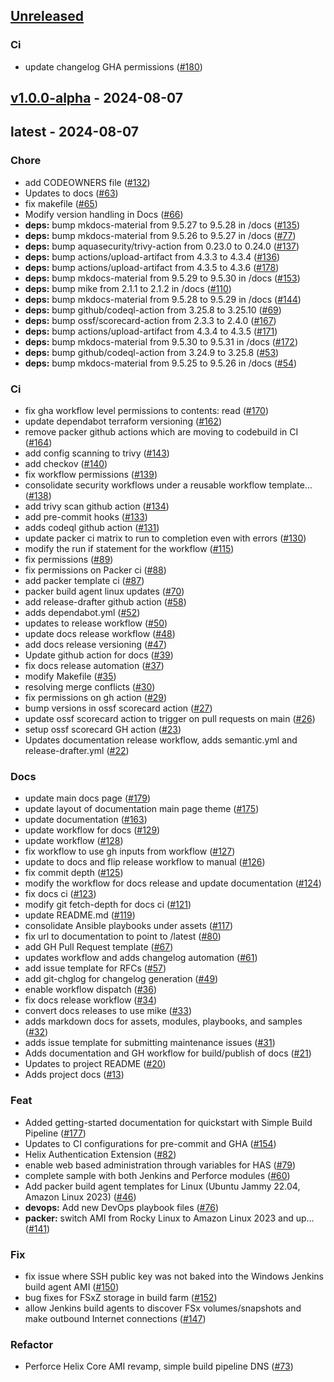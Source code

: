 <a name="unreleased"></a>
## [Unreleased]

### Ci
- update changelog GHA permissions ([#180](https://github.com/aws-games/cloud-game-development-toolkit/issues/180))


<a name="v1.0.0-alpha"></a>
## [v1.0.0-alpha] - 2024-08-07

<a name="latest"></a>
## latest - 2024-08-07
### Chore
- add CODEOWNERS file ([#132](https://github.com/aws-games/cloud-game-development-toolkit/issues/132))
- Updates to docs ([#63](https://github.com/aws-games/cloud-game-development-toolkit/issues/63))
- fix makefile ([#65](https://github.com/aws-games/cloud-game-development-toolkit/issues/65))
- Modify version handling in Docs ([#66](https://github.com/aws-games/cloud-game-development-toolkit/issues/66))
- **deps:** bump mkdocs-material from 9.5.27 to 9.5.28 in /docs ([#135](https://github.com/aws-games/cloud-game-development-toolkit/issues/135))
- **deps:** bump mkdocs-material from 9.5.26 to 9.5.27 in /docs ([#77](https://github.com/aws-games/cloud-game-development-toolkit/issues/77))
- **deps:** bump aquasecurity/trivy-action from 0.23.0 to 0.24.0 ([#137](https://github.com/aws-games/cloud-game-development-toolkit/issues/137))
- **deps:** bump actions/upload-artifact from 4.3.3 to 4.3.4 ([#136](https://github.com/aws-games/cloud-game-development-toolkit/issues/136))
- **deps:** bump actions/upload-artifact from 4.3.5 to 4.3.6 ([#178](https://github.com/aws-games/cloud-game-development-toolkit/issues/178))
- **deps:** bump mkdocs-material from 9.5.29 to 9.5.30 in /docs ([#153](https://github.com/aws-games/cloud-game-development-toolkit/issues/153))
- **deps:** bump mike from 2.1.1 to 2.1.2 in /docs ([#110](https://github.com/aws-games/cloud-game-development-toolkit/issues/110))
- **deps:** bump mkdocs-material from 9.5.28 to 9.5.29 in /docs ([#144](https://github.com/aws-games/cloud-game-development-toolkit/issues/144))
- **deps:** bump github/codeql-action from 3.25.8 to 3.25.10 ([#69](https://github.com/aws-games/cloud-game-development-toolkit/issues/69))
- **deps:** bump ossf/scorecard-action from 2.3.3 to 2.4.0 ([#167](https://github.com/aws-games/cloud-game-development-toolkit/issues/167))
- **deps:** bump actions/upload-artifact from 4.3.4 to 4.3.5 ([#171](https://github.com/aws-games/cloud-game-development-toolkit/issues/171))
- **deps:** bump mkdocs-material from 9.5.30 to 9.5.31 in /docs ([#172](https://github.com/aws-games/cloud-game-development-toolkit/issues/172))
- **deps:** bump github/codeql-action from 3.24.9 to 3.25.8 ([#53](https://github.com/aws-games/cloud-game-development-toolkit/issues/53))
- **deps:** bump mkdocs-material from 9.5.25 to 9.5.26 in /docs ([#54](https://github.com/aws-games/cloud-game-development-toolkit/issues/54))

### Ci
- fix gha workflow level permissions to contents: read ([#170](https://github.com/aws-games/cloud-game-development-toolkit/issues/170))
- update dependabot terraform versioning ([#162](https://github.com/aws-games/cloud-game-development-toolkit/issues/162))
- remove packer github actions which are moving to codebuild in CI ([#164](https://github.com/aws-games/cloud-game-development-toolkit/issues/164))
- add config scanning to trivy ([#143](https://github.com/aws-games/cloud-game-development-toolkit/issues/143))
- add checkov ([#140](https://github.com/aws-games/cloud-game-development-toolkit/issues/140))
- fix workflow permissions ([#139](https://github.com/aws-games/cloud-game-development-toolkit/issues/139))
- consolidate security workflows under a reusable workflow template… ([#138](https://github.com/aws-games/cloud-game-development-toolkit/issues/138))
- add trivy scan github action ([#134](https://github.com/aws-games/cloud-game-development-toolkit/issues/134))
- add pre-commit hooks ([#133](https://github.com/aws-games/cloud-game-development-toolkit/issues/133))
- adds codeql github action ([#131](https://github.com/aws-games/cloud-game-development-toolkit/issues/131))
- update packer ci matrix to run to completion even with errors ([#130](https://github.com/aws-games/cloud-game-development-toolkit/issues/130))
- modify the run if statement for the workflow ([#115](https://github.com/aws-games/cloud-game-development-toolkit/issues/115))
- fix permissions ([#89](https://github.com/aws-games/cloud-game-development-toolkit/issues/89))
- fix permissions on Packer ci ([#88](https://github.com/aws-games/cloud-game-development-toolkit/issues/88))
- add packer template ci ([#87](https://github.com/aws-games/cloud-game-development-toolkit/issues/87))
- packer build agent linux updates ([#70](https://github.com/aws-games/cloud-game-development-toolkit/issues/70))
- add release-drafter github action ([#58](https://github.com/aws-games/cloud-game-development-toolkit/issues/58))
- adds dependabot.yml ([#52](https://github.com/aws-games/cloud-game-development-toolkit/issues/52))
- updates to release workflow ([#50](https://github.com/aws-games/cloud-game-development-toolkit/issues/50))
- update docs release workflow ([#48](https://github.com/aws-games/cloud-game-development-toolkit/issues/48))
- add docs release versioning ([#47](https://github.com/aws-games/cloud-game-development-toolkit/issues/47))
- Update github action for docs ([#39](https://github.com/aws-games/cloud-game-development-toolkit/issues/39))
- fix docs release automation ([#37](https://github.com/aws-games/cloud-game-development-toolkit/issues/37))
- modify Makefile ([#35](https://github.com/aws-games/cloud-game-development-toolkit/issues/35))
- resolving merge conflicts ([#30](https://github.com/aws-games/cloud-game-development-toolkit/issues/30))
- fix permissions on gh action ([#29](https://github.com/aws-games/cloud-game-development-toolkit/issues/29))
- bump versions in ossf scorecard action ([#27](https://github.com/aws-games/cloud-game-development-toolkit/issues/27))
- update ossf scorecard action to trigger on pull requests on main ([#26](https://github.com/aws-games/cloud-game-development-toolkit/issues/26))
- setup ossf scorecard GH action ([#23](https://github.com/aws-games/cloud-game-development-toolkit/issues/23))
- Updates documentation release workflow, adds semantic.yml and release-drafter.yml  ([#22](https://github.com/aws-games/cloud-game-development-toolkit/issues/22))

### Docs
- update main docs page ([#179](https://github.com/aws-games/cloud-game-development-toolkit/issues/179))
- update layout of documentation main page theme ([#175](https://github.com/aws-games/cloud-game-development-toolkit/issues/175))
- update documentation ([#163](https://github.com/aws-games/cloud-game-development-toolkit/issues/163))
- update workflow for docs ([#129](https://github.com/aws-games/cloud-game-development-toolkit/issues/129))
- update workflow ([#128](https://github.com/aws-games/cloud-game-development-toolkit/issues/128))
- fix workflow to use gh inputs from workflow ([#127](https://github.com/aws-games/cloud-game-development-toolkit/issues/127))
- update to docs and flip release workflow to manual ([#126](https://github.com/aws-games/cloud-game-development-toolkit/issues/126))
- fix commit depth ([#125](https://github.com/aws-games/cloud-game-development-toolkit/issues/125))
- modify the workflow for docs release and update documentation ([#124](https://github.com/aws-games/cloud-game-development-toolkit/issues/124))
- fix docs ci ([#123](https://github.com/aws-games/cloud-game-development-toolkit/issues/123))
- modify git fetch-depth for docs ci ([#121](https://github.com/aws-games/cloud-game-development-toolkit/issues/121))
- update README.md ([#119](https://github.com/aws-games/cloud-game-development-toolkit/issues/119))
- consolidate Ansible playbooks under assets ([#117](https://github.com/aws-games/cloud-game-development-toolkit/issues/117))
- fix url to documentation to point to /latest ([#80](https://github.com/aws-games/cloud-game-development-toolkit/issues/80))
- add GH Pull Request template ([#67](https://github.com/aws-games/cloud-game-development-toolkit/issues/67))
- updates workflow and adds changelog automation ([#61](https://github.com/aws-games/cloud-game-development-toolkit/issues/61))
- add issue template for RFCs ([#57](https://github.com/aws-games/cloud-game-development-toolkit/issues/57))
- add git-chglog for changelog generation ([#49](https://github.com/aws-games/cloud-game-development-toolkit/issues/49))
- enable workflow dispatch ([#36](https://github.com/aws-games/cloud-game-development-toolkit/issues/36))
- fix docs release workflow ([#34](https://github.com/aws-games/cloud-game-development-toolkit/issues/34))
- convert docs releases to use mike ([#33](https://github.com/aws-games/cloud-game-development-toolkit/issues/33))
- adds markdown docs for assets, modules, playbooks, and samples ([#32](https://github.com/aws-games/cloud-game-development-toolkit/issues/32))
- adds issue template for submitting maintenance issues ([#31](https://github.com/aws-games/cloud-game-development-toolkit/issues/31))
- Adds documentation and GH workflow for build/publish of docs ([#21](https://github.com/aws-games/cloud-game-development-toolkit/issues/21))
- Updates to project README ([#20](https://github.com/aws-games/cloud-game-development-toolkit/issues/20))
- Adds project docs ([#13](https://github.com/aws-games/cloud-game-development-toolkit/issues/13))

### Feat
- Added getting-started documentation for quickstart with Simple Build Pipeline ([#177](https://github.com/aws-games/cloud-game-development-toolkit/issues/177))
- Updates to CI configurations for pre-commit and GHA ([#154](https://github.com/aws-games/cloud-game-development-toolkit/issues/154))
- Helix Authentication Extension ([#82](https://github.com/aws-games/cloud-game-development-toolkit/issues/82))
- enable web based administration through variables for HAS ([#79](https://github.com/aws-games/cloud-game-development-toolkit/issues/79))
- complete sample with both Jenkins and Perforce modules ([#60](https://github.com/aws-games/cloud-game-development-toolkit/issues/60))
- Add packer build agent templates for Linux (Ubuntu Jammy 22.04, Amazon Linux 2023) ([#46](https://github.com/aws-games/cloud-game-development-toolkit/issues/46))
- **devops:** Add new DevOps playbook files ([#76](https://github.com/aws-games/cloud-game-development-toolkit/issues/76))
- **packer:** switch AMI from Rocky Linux to Amazon Linux 2023 and up… ([#141](https://github.com/aws-games/cloud-game-development-toolkit/issues/141))

### Fix
- fix issue where SSH public key was not baked into the Windows Jenkins build agent AMI ([#150](https://github.com/aws-games/cloud-game-development-toolkit/issues/150))
- bug fixes for FSxZ storage in build farm ([#152](https://github.com/aws-games/cloud-game-development-toolkit/issues/152))
- allow Jenkins build agents to discover FSx volumes/snapshots and make outbound Internet connections ([#147](https://github.com/aws-games/cloud-game-development-toolkit/issues/147))

### Refactor
- Perforce Helix Core AMI revamp, simple build pipeline DNS ([#73](https://github.com/aws-games/cloud-game-development-toolkit/issues/73))


[Unreleased]: https://github.com/aws-games/cloud-game-development-toolkit/compare/v1.0.0-alpha...HEAD
[v1.0.0-alpha]: https://github.com/aws-games/cloud-game-development-toolkit/compare/latest...v1.0.0-alpha
